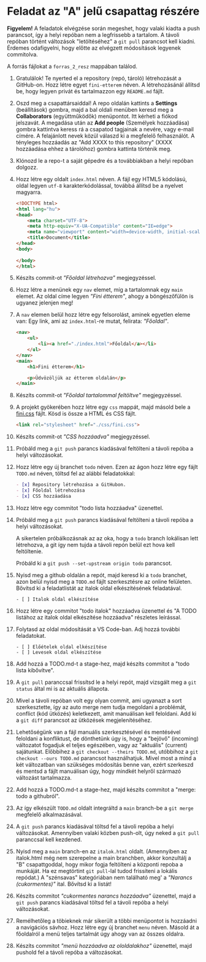 # Feladat az "A" jelű csapattag részére

**Figyelem!** A feladatok elvégzése során megeshet, hogy valaki kiadta a push parancsot, így a helyi repóban nem a legfrissebb a tartalom. A távoli repóban történt változások "letöltéséhez" a `git pull` parancsot kell kiadni. Érdemes odafigyelni, hogy előtte az elvégzett  módosítások legyenek commitolva.

A forrás fájlokat a `forras_2_resz` mappában találod.

1. Gratulálok! Te nyerted el a repository (repó, tároló) létrehozását a GitHub-on. Hozz létre egyet `fini-etterem` néven. A létrehozásánál állítsd be, hogy legyen privát és tartalmazzon egy `README.md` fájlt.

1. Oszd meg a csapattársaiddal! A repo oldalán kattints a **Settings** (beállítások) gombra, majd a bal oldali menüben keresd meg a **Collaborators** (együttműködők) menüpontot. Itt kérheti a fiókod jelszavát. A megadása után az **Add people** (Személyek hozzáadása) gombra kattintva keress rá a csapatod tagjainak a nevére, vagy e-mail címére. A felajánlott nevek közül válaszd ki a megfelelő felhasználót. A tényleges hozzáadás az "Add XXXX to this repository" (XXXX hozzáadása ehhez a tárolóhoz) gombra kattinta történik meg.

1. Klónozd le a repo-t a saját gépedre és a továbbiakban a helyi repóban dolgozz.

1. Hozz létre egy oldalt `index.html` néven. A fájl egy HTML5 kódolású, oldal legyen `utf-8` karakterkódolással, továbbá állítsd be a nyelvet magyarra.

    ```html
    <!DOCTYPE html>
    <html lang="hu">
    <head>
        <meta charset="UTF-8">
        <meta http-equiv="X-UA-Compatible" content="IE=edge">
        <meta name="viewport" content="width=device-width, initial-scale=1.0">
        <title>Document</title>
    </head>
    <body>
        
    </body>
    </html>
    ```

1. Készíts commit-ot *"Főoldal létrehozva"* megjegyzéssel.

1. Hozz létre a menünek egy `nav` elemet, míg a tartalomnak egy `main` elemet. Az oldal címe legyen *"Fini étterem"*, ahogy a böngészőfülön is ugyanez jelenjen meg!
    
1. A `nav` elemen belül hozz létre egy felsorolást, aminek egyetlen eleme van: Egy link, ami az `index.html`-re mutat, felirata: *"Főoldal"*.

    ```html
    <nav>
        <ul>
            <li><a href="./index.html">Főoldal</a></li>
        </ul>
    </nav>
    <main>
        <h1>Fini étterem</h1>

        <p>Üdvözöljük az étterem oldalán</p>
    </main>
    ```

1. Készíts commit-ot *"Főoldal tartalommal feltöltve"* megjegyzéssel.

1. A projekt gyökerében hozz létre egy `css` mappát, majd másold bele a [fini.css](forras_2_resz/fini.css) fájlt. Kösd is össze a HTML és CSS fájlt.

    ```html
    <link rel="stylesheet" href="./css/fini.css">
    ```

1. Készíts commit-ot *"CSS hozzáadva"* megjegyzéssel.

1. Próbáld meg a `git push` parancs kiadásával feltölteni a távoli repóba a helyi változásokat.

1. Hozz létre egy új branchet `todo` néven. Ezen az ágon hozz létre egy fájlt `TODO.md` néven, töltsd fel az alábbi feladatokkal:

    ```md
    - [x] Repository létrehozása a GitHubon.
    - [x] Főoldal létrehozása
    - [x] CSS hozzáadása
    ```
1. Hozz létre egy commitot "todo lista hozzáadva" üzenettel.

1. Próbáld meg a `git push` parancs kiadásával feltölteni a távoli repóba a helyi változásokat. 

    A sikertelen próbálkozásnak az az oka, hogy a `todo` branch lokálisan lett létrehozva, a git így nem tujda a távoli repón belül ezt hova kell feltöltenie.

    Próbáld ki a `git push --set-upstream origin todo` parancsot.

1. Nyisd meg a github oldalán a repót, majd keresd ki a `todo` branchet, azon belül nyisd meg a `TODO.md` fájlt szerkesztésre az online felületen. Bővítsd ki a feladatlistát az italok oldal elkészítésének feladatával.

    ```
    - [ ] Italok oldal elkészítése
    ```

1. Hozz létre egy commitot "todo italok" hozzáadva üzenettel és "A TODO listához az italok oldal elkészítése hozzáadva" részletes leírással.

1. Folytasd az oldal módosítását a VS Code-ban. Adj hozzá további feladatokat.

    ```
    - [ ] Előételek oldal elkészítése
    - [ ] Levesek oldal elkészítése
    ```
1. Add hozzá a TODO.md-t a stage-hez, majd készíts commitot a "todo lista kibővítve".

1. A `git pull` paranccsal frissítsd le a helyi repót, majd vizsgált meg a `git status` által mi is az aktuális állapota.

1. Mivel a távoli repóban volt egy olyan commit, ami ugyanazt a sort szerkesztette, így az auto merge nem tudja megoldani a problémát, conflict (kód ütközés) keletkezett, amit manuálisan kell feloldani. Add ki a `git diff` parancsot az ütközések megjelenítéséhez. 

1. Lehetőségünk van a fájl manuális szerkesztésével és mentésével feloldani a konfliktust, de dönthetünk úgy is, hogy a "bejövő" (incoming) változatot fogadjuk el teljes egészében, vagy az "aktuális" (current) sajátunkat. Előbbihez a `git checkout --theirs TODO.md`, utóbbihoz a `git checkout --ours TODO.md` parancsot használhatjuk. Mivel most a mind a két változatban van szükséges módosítás benne van, ezért szerkeszd és mentsd a fájlt manuálisan úgy, hogy mindkét helyről származó változást tartalmazza.

1. Add hozzá a TODO.md-t a stage-hez, majd készíts commitot a "merge: todo a githubról".

1. Az így elkészült `TODO.md` oldalt integráltd a `main` branch-be a `git merge` megfelelő alkalmazásával.

1. A `git push` parancs kiadásával töltsd fel a távoli repóba a helyi változásokat. Amennyiben valaki közben push-olt, úgy neked a `git pull` paranccsal kell kezdened.

1. Nyisd meg a `main` branch-en az `italok.html` oldalt. (Amennyiben az italok.html még nem szerepelne a main branchben, akkor konzultálj a "B" csapattgoddal, hogy mikor fogja feltölteni a központi repoba a munkáját. Ha ez megtörtint `git pull`-lal tudod frissíteni a lokális repódat.) A "szénsavas" kategóriában nem található meg' a *"Narancs (cukormentes)"* ital. Bővítsd ki a listát!

1. Készíts commitot *"cukormentes narancs hozzáadva"* üzenettel, majd a `git push` parancs kiadásával töltsd fel a távoli repóba a helyi változásokat.

1. Remélhetőleg a töbieknek már sikerült a többi menüpontot is hozzáadni a navigációs sávhoz.
Hozz létre egy új branchet `menu` néven. Másold át a főoldalról a menü teljes tartalmát úgy ahogy van az összes oldalra.

1. Készíts commitot *"menü hozzáadva az ololdalakhoz"* üzenettel, majd pushold fel a távoli repóba a változásokat.
